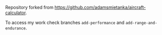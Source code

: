 Repository forked from https://github.com/adamsmietanka/aircraft-calculator.

To access my work check branches `add-performance` and `add-range-and-endurance`.
